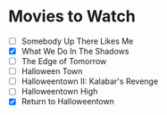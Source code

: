 # Movies to Watch 

- [ ] Somebody Up There Likes Me 
- [x] What We Do In The Shadows
- [ ] The Edge of Tomorrow
- [ ] Halloween Town
- [ ] Halloweentown II: Kalabar's Revenge
- [ ] Halloweentown High
- [x] Return to Halloweentown
